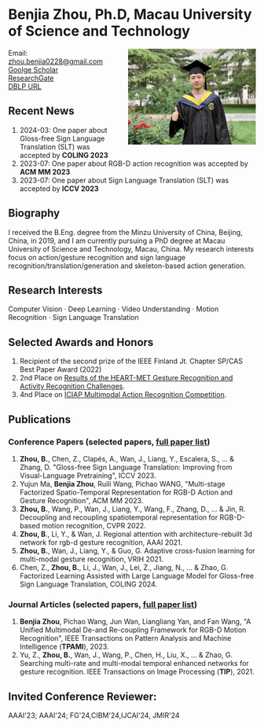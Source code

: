 # Benjia Zhou, Ph.D, Macau University of Science and Technology
<img style="float: right; padding-left:15px; width:260px" src="./images/生活照.jpg" >

Email: zhou.benjia0228@gmail.com   
[Goolge Scholar](https://scholar.google.com/citations?user=yAEKSn0AAAAJ&hl=zh-CN&oi=ao)   
[ResearchGate](https://www.researchgate.net/profile/Benjia-Zhou)    
[DBLP URL](https://dblp.org/pid/263/7275)

## Recent News
1. 2024-03: One paper about Gloss-free Sign Language Translation (SLT) was accepted by **COLING 2023**
2. 2023-07: One paper about RGB-D action recognition was accepted by **ACM MM 2023**
3. 2023-07: One paper about Sign Language Translation (SLT) was accepted by **ICCV 2023**

## Biography
I received the B.Eng. degree from the Minzu University of China, Beijing, China, in 2019, and I am currently pursuing a PhD degree at Macau University of Science and Technology, Macau, China.
My research interests focus on action/gesture recognition and sign language recognition/translation/generation and skeleton-based action generation.

## Research Interests
Computer Vision · Deep Learning · Video Understanding · Motion Recognition · Sign Language Translation

## Selected Awards and Honors
1. Recipient of the second prize of the IEEE Finland Jt. Chapter SP/CAS Best Paper Award (2022)
2. 2nd Place on [Results of the HEART-MET Gesture Recognition and Activity Recognition Challenges](https://metricsproject.eu/news/heart-met-challenges-results-1/).
3. 4nd Place on [ICIAP Multimodal Action Recognition Competition](https://iplab.dmi.unict.it/MECCANO/challenge.html).

## Publications

### Conference Papers (selected papers, [full paper list](https://scholar.google.com/citations?user=yAEKSn0AAAAJ&hl=zh-CN&oi=ao))

1. **Zhou, B.**, Chen, Z., Clapés, A., Wan, J., Liang, Y., Escalera, S., ... & Zhang, D. "Gloss-free Sign Language Translation: Improving from Visual-Language Pretraining", ICCV 2023.
2. Yujun Ma, **Benjia Zhou**, Ruili Wang, Pichao WANG, "Multi-stage Factorized Spatio-Temporal Representation for RGB-D Action and Gesture Recognition", ACM MM 2023.
3. **Zhou, B.**, Wang, P., Wan, J., Liang, Y., Wang, F., Zhang, D., ... & Jin, R. Decoupling and recoupling spatiotemporal representation for RGB-D-based motion recognition, CVPR 2022.
4. **Zhou, B**., Li, Y., & Wan, J. Regional attention with architecture-rebuilt 3d network for rgb-d gesture recognition, AAAI 2021.
5. **Zhou, B.**, Wan, J., Liang, Y., & Guo, G. Adaptive cross-fusion learning for multi-modal gesture recognition, VRIH 2021.
6. Chen, Z., **Zhou, B.**, Li, J., Wan, J., Lei, Z., Jiang, N., ... \& Zhao, G. Factorized Learning Assisted with Large Language Model for Gloss-free Sign Language Translation, COLING 2024.

### Journal Articles (selected papers, [full paper list](https://scholar.google.com/citations?user=yAEKSn0AAAAJ&hl=zh-CN&oi=ao))
1. **Benjia Zhou**, Pichao Wang, Jun Wan, Liangliang Yan, and Fan Wang, "A Unified Multimodal De-and Re-coupling Framework for RGB-D Motion Recognition", IEEE Transactions on Pattern Analysis and Machine Intelligence (**TPAMI**), 2023.
2. Yu, Z., **Zhou, B.**, Wan, J., Wang, P., Chen, H., Liu, X., ... & Zhao, G. Searching multi-rate and multi-modal temporal enhanced networks for gesture recognition. IEEE Transactions on Image Processing (**TIP**), 2021.

## Invited Conference Reviewer:
 AAAI'23; AAAI'24; FG'24,CIBM'24,IJCAI'24, JMIR'24
